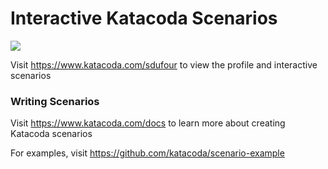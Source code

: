 # Interactive Katacoda Scenarios

[![](http://shields.katacoda.com/katacoda/sdufour/count.svg)](https://www.katacoda.com/sdufour "Get your profile on Katacoda.com")

Visit https://www.katacoda.com/sdufour to view the profile and interactive scenarios

### Writing Scenarios
Visit https://www.katacoda.com/docs to learn more about creating Katacoda scenarios

For examples, visit https://github.com/katacoda/scenario-example
